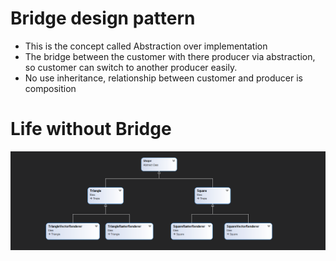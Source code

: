 # Bridge design pattern
- This is the concept called Abstraction over implementation
- The bridge between the customer with there producer via abstraction, so customer can switch to another producer easily.
- No use inheritance, relationship between customer and producer is composition

# Life without Bridge
 ![LifeWithoutBridge](https://raw.githubusercontent.com/nghianguyendev/design-pattern/aa9ef7541d00af44ed3829ff53c8fc258401c004/DesignPattern/Bridge/LifeWithouBridge.png)

